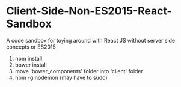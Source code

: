 # Client-Side-Non-ES2015-React-Sandbox
A code sandbox for toying around with React JS without server side concepts or ES2015

1. npm install
2. bower install
3. move 'bower_components' folder into 'client' folder
4. npm -g nodemon (may have to sudo)
